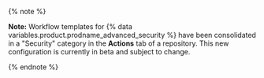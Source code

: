 {% note %}

**Note:**  Workflow templates for {% data variables.product.prodname_advanced_security %} have been consolidated in a "Security" category in the **Actions** tab of a repository. This new configuration is currently in beta and subject to change.

{% endnote %}
